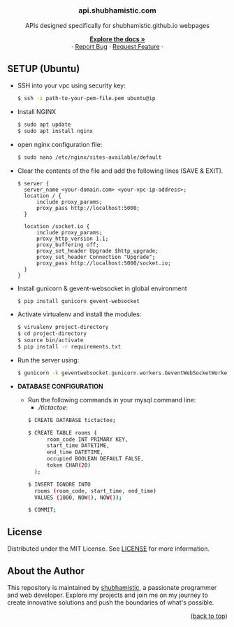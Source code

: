 <a name="readme-top"></a>

<div align="center">
  <h3 align="center">api.shubhamistic.com</h3>
  APIs designed specifically for shubhamistic.github.io webpages
  <p align="center">
    <a href="https://github.com/shubhamistic/api.shubhamistic.com"><strong>Explore the docs »</strong></a>
    <br />
    ·
    <a href="https://github.com/shubhamistic/api.shubhamistic.com/issues">Report Bug</a>
    ·
    <a href="https://github.com/shubhamistic/api.shubhamistic.com/issues">Request Feature</a>
    ·
  </p>
</div>


## SETUP (Ubuntu)

- SSH into your vpc using security key:
  ```bash
  $ ssh -i path-to-your-pem-file.pem ubuntu@ip
  ```

- Install NGINX
  ```bash
  $ sudo apt update
  $ sudo apt install nginx
  ```

- open nginx configuration file:
  ```bash
  $ sudo nano /etc/nginx/sites-available/default
  ```

- Clear the contents of the file and add the following lines (SAVE & EXIT).
  ```
  $ server {
    server_name <your-domain.com> <your-vpc-ip-address>;
    location / {
        include proxy_params;
        proxy_pass http://localhost:5000;
    }

    location /socket.io {
        include proxy_params;
        proxy_http_version 1.1;
        proxy_buffering off;
        proxy_set_header Upgrade $http_upgrade;
        proxy_set_header Connection "Upgrade";
        proxy_pass http://localhost:5000/socket.io;
    }
  }
  ```

- Install gunicorn & gevent-websocket in global environment
  ```bash
  $ pip install gunicorn gevent-websocket
  ```
  
- Activate virtualenv and install the modules:
  ```bash
  $ virualenv project-directory
  $ cd project-directory
  $ source bin/activate
  $ pip install -r requirements.txt
  ```

- Run the server using:
  ```bash
  $ gunicorn -k geventwebsocket.gunicorn.workers.GeventWebSocketWorker -w 1 -b 127.0.0.1:5000 app:app
  ```

- **DATABASE CONFIGURATION**
  - Run the following commands in your mysql command line:
    - */tictactoe*:
    ```bash
    $ CREATE DATABASE tictactoe;
    
    $ CREATE TABLE rooms ( 
          room_code INT PRIMARY KEY, 
          start_time DATETIME,
          end_time DATETIME,
          occupied BOOLEAN DEFAULT FALSE,
          token CHAR(20)
      );
    
    $ INSERT IGNORE INTO
      rooms (room_code, start_time, end_time)
      VALUES (1000, NOW(), NOW());
    
    $ COMMIT;
    ```
    

## License
Distributed under the MIT License. See [LICENSE](LICENSE) for more information.


## About the Author
This repository is maintained by [shubhamistic](https://github.com/shubhamistic), a passionate programmer and web developer. Explore my projects and join me on my journey to create innovative solutions and push the boundaries of what's possible.


<p align="right">(<a href="#readme-top">back to top</a>)</p>
